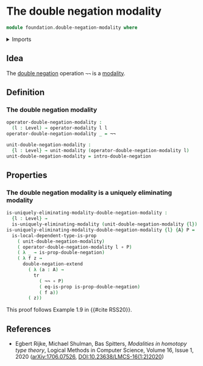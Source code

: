 # The double negation modality

```agda
module foundation.double-negation-modality where
```

<details><summary>Imports</summary>

```agda
open import foundation.double-negation
open import foundation.universe-levels

open import foundation-core.function-types
open import foundation-core.propositions
open import foundation-core.transport-along-identifications

open import orthogonal-factorization-systems.local-types
open import orthogonal-factorization-systems.modal-operators
open import orthogonal-factorization-systems.uniquely-eliminating-modalities
```

</details>

## Idea

The [double negation](foundation.double-negation.md) operation `¬¬` is a
[modality](orthogonal-factorization-systems.higher-modalities.md).

## Definition

### The double negation modality

```agda
operator-double-negation-modality :
  (l : Level) → operator-modality l l
operator-double-negation-modality _ = ¬¬

unit-double-negation-modality :
  {l : Level} → unit-modality (operator-double-negation-modality l)
unit-double-negation-modality = intro-double-negation
```

## Properties

### The double negation modality is a uniquely eliminating modality

```agda
is-uniquely-eliminating-modality-double-negation-modality :
  {l : Level} →
  is-uniquely-eliminating-modality (unit-double-negation-modality {l})
is-uniquely-eliminating-modality-double-negation-modality {l} {A} P =
  is-local-dependent-type-is-prop
    ( unit-double-negation-modality)
    ( operator-double-negation-modality l ∘ P)
    ( λ _ → is-prop-double-negation)
    ( λ f z →
      double-negation-extend
        ( λ (a : A) →
          tr
            ( ¬¬ ∘ P)
            ( eq-is-prop is-prop-double-negation)
            ( f a))
        ( z))
```

This proof follows Example 1.9 in {{#cite RSS20}}.

## References

- Egbert Rijke, Michael Shulman, Bas Spitters, _Modalities in homotopy type
  theory_, Logical Methods in Computer Science, Volume 16, Issue 1, 2020
  ([arXiv:1706.07526](https://arxiv.org/abs/1706.07526),
  [DOI:10.23638/LMCS-16(1:2)2020](https://doi.org/10.23638/LMCS-16%281%3A2%292020))
